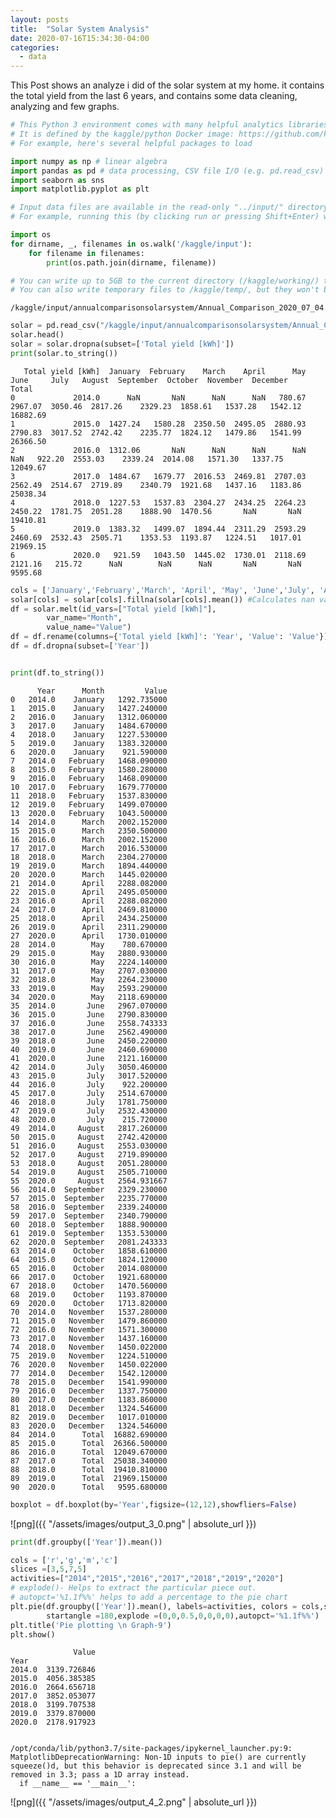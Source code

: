 ```yaml
---
layout: posts
title:  "Solar System Analysis"
date: 2020-07-16T15:34:30-04:00
categories:
  - data
---
```


This Post shows an analyze i did of the solar system at my home. it contains the total yield 
from the last 6 years, and contains some data cleaning, analyzing and few graphs.

```python
# This Python 3 environment comes with many helpful analytics libraries installed
# It is defined by the kaggle/python Docker image: https://github.com/kaggle/docker-python
# For example, here's several helpful packages to load

import numpy as np # linear algebra
import pandas as pd # data processing, CSV file I/O (e.g. pd.read_csv)
import seaborn as sns
import matplotlib.pyplot as plt

# Input data files are available in the read-only "../input/" directory
# For example, running this (by clicking run or pressing Shift+Enter) will list all files under the input directory

import os
for dirname, _, filenames in os.walk('/kaggle/input'):
    for filename in filenames:
        print(os.path.join(dirname, filename))

# You can write up to 5GB to the current directory (/kaggle/working/) that gets preserved as output when you create a version using "Save & Run All" 
# You can also write temporary files to /kaggle/temp/, but they won't be saved outside of the current session
```

    /kaggle/input/annualcomparisonsolarsystem/Annual_Comparison_2020_07_04.csv
    


```python
solar = pd.read_csv("/kaggle/input/annualcomparisonsolarsystem/Annual_Comparison_2020_07_04.csv") # the solar dataset is now a Pandas 
solar.head()
solar = solar.dropna(subset=['Total yield [kWh]'])
print(solar.to_string())
```

       Total yield [kWh]  January  February    March    April      May     June     July   August  September  October  November  December     Total
    0             2014.0      NaN       NaN      NaN      NaN   780.67  2967.07  3050.46  2817.26    2329.23  1858.61   1537.28   1542.12  16882.69
    1             2015.0  1427.24   1580.28  2350.50  2495.05  2880.93  2790.83  3017.52  2742.42    2235.77  1824.12   1479.86   1541.99  26366.50
    2             2016.0  1312.06       NaN      NaN      NaN      NaN      NaN   922.20  2553.03    2339.24  2014.08   1571.30   1337.75  12049.67
    3             2017.0  1484.67   1679.77  2016.53  2469.81  2707.03  2562.49  2514.67  2719.89    2340.79  1921.68   1437.16   1183.86  25038.34
    4             2018.0  1227.53   1537.83  2304.27  2434.25  2264.23  2450.22  1781.75  2051.28    1888.90  1470.56       NaN       NaN  19410.81
    5             2019.0  1383.32   1499.07  1894.44  2311.29  2593.29  2460.69  2532.43  2505.71    1353.53  1193.87   1224.51   1017.01  21969.15
    6             2020.0   921.59   1043.50  1445.02  1730.01  2118.69  2121.16   215.72      NaN        NaN      NaN       NaN       NaN   9595.68
    


```python
cols = ['January','February','March', 'April', 'May', 'June','July', 'August', 'September', 'October', 'November', 'December' ]
solar[cols] = solar[cols].fillna(solar[cols].mean()) #Calculates nan values for the mean of the same column (the same month allover the years)
df = solar.melt(id_vars=["Total yield [kWh]"], 
        var_name="Month", 
        value_name="Value")
df = df.rename(columns={'Total yield [kWh]': 'Year', 'Value': 'Value'})
df = df.dropna(subset=['Year'])


print(df.to_string())

```

          Year      Month         Value
    0   2014.0    January   1292.735000
    1   2015.0    January   1427.240000
    2   2016.0    January   1312.060000
    3   2017.0    January   1484.670000
    4   2018.0    January   1227.530000
    5   2019.0    January   1383.320000
    6   2020.0    January    921.590000
    7   2014.0   February   1468.090000
    8   2015.0   February   1580.280000
    9   2016.0   February   1468.090000
    10  2017.0   February   1679.770000
    11  2018.0   February   1537.830000
    12  2019.0   February   1499.070000
    13  2020.0   February   1043.500000
    14  2014.0      March   2002.152000
    15  2015.0      March   2350.500000
    16  2016.0      March   2002.152000
    17  2017.0      March   2016.530000
    18  2018.0      March   2304.270000
    19  2019.0      March   1894.440000
    20  2020.0      March   1445.020000
    21  2014.0      April   2288.082000
    22  2015.0      April   2495.050000
    23  2016.0      April   2288.082000
    24  2017.0      April   2469.810000
    25  2018.0      April   2434.250000
    26  2019.0      April   2311.290000
    27  2020.0      April   1730.010000
    28  2014.0        May    780.670000
    29  2015.0        May   2880.930000
    30  2016.0        May   2224.140000
    31  2017.0        May   2707.030000
    32  2018.0        May   2264.230000
    33  2019.0        May   2593.290000
    34  2020.0        May   2118.690000
    35  2014.0       June   2967.070000
    36  2015.0       June   2790.830000
    37  2016.0       June   2558.743333
    38  2017.0       June   2562.490000
    39  2018.0       June   2450.220000
    40  2019.0       June   2460.690000
    41  2020.0       June   2121.160000
    42  2014.0       July   3050.460000
    43  2015.0       July   3017.520000
    44  2016.0       July    922.200000
    45  2017.0       July   2514.670000
    46  2018.0       July   1781.750000
    47  2019.0       July   2532.430000
    48  2020.0       July    215.720000
    49  2014.0     August   2817.260000
    50  2015.0     August   2742.420000
    51  2016.0     August   2553.030000
    52  2017.0     August   2719.890000
    53  2018.0     August   2051.280000
    54  2019.0     August   2505.710000
    55  2020.0     August   2564.931667
    56  2014.0  September   2329.230000
    57  2015.0  September   2235.770000
    58  2016.0  September   2339.240000
    59  2017.0  September   2340.790000
    60  2018.0  September   1888.900000
    61  2019.0  September   1353.530000
    62  2020.0  September   2081.243333
    63  2014.0    October   1858.610000
    64  2015.0    October   1824.120000
    65  2016.0    October   2014.080000
    66  2017.0    October   1921.680000
    67  2018.0    October   1470.560000
    68  2019.0    October   1193.870000
    69  2020.0    October   1713.820000
    70  2014.0   November   1537.280000
    71  2015.0   November   1479.860000
    72  2016.0   November   1571.300000
    73  2017.0   November   1437.160000
    74  2018.0   November   1450.022000
    75  2019.0   November   1224.510000
    76  2020.0   November   1450.022000
    77  2014.0   December   1542.120000
    78  2015.0   December   1541.990000
    79  2016.0   December   1337.750000
    80  2017.0   December   1183.860000
    81  2018.0   December   1324.546000
    82  2019.0   December   1017.010000
    83  2020.0   December   1324.546000
    84  2014.0      Total  16882.690000
    85  2015.0      Total  26366.500000
    86  2016.0      Total  12049.670000
    87  2017.0      Total  25038.340000
    88  2018.0      Total  19410.810000
    89  2019.0      Total  21969.150000
    90  2020.0      Total   9595.680000
    


```python
boxplot = df.boxplot(by='Year',figsize=(12,12),showfliers=False)


```


![png]({{ "/assets/images/output_3_0.png" | absolute_url }})



```python
print(df.groupby(['Year']).mean())

cols = ['r','g','m','c']
slices =[3,5,7,5]
activities=["2014","2015","2016","2017","2018","2019","2020"]
# explode()- Helps to extract the particular piece out.
# autopct='%1.1f%%' helps to add a percentage to the pie chart
plt.pie(df.groupby(['Year']).mean(), labels=activities, colors = cols,shadow =True,
        startangle =180,explode =(0,0,0.5,0,0,0,0),autopct='%1.1f%%')
plt.title('Pie plotting \n Graph-9')
plt.show()


```

                  Value
    Year               
    2014.0  3139.726846
    2015.0  4056.385385
    2016.0  2664.656718
    2017.0  3852.053077
    2018.0  3199.707538
    2019.0  3379.870000
    2020.0  2178.917923
    

    /opt/conda/lib/python3.7/site-packages/ipykernel_launcher.py:9: MatplotlibDeprecationWarning: Non-1D inputs to pie() are currently squeeze()d, but this behavior is deprecated since 3.1 and will be removed in 3.3; pass a 1D array instead.
      if __name__ == '__main__':
    


![png]({{ "/assets/images/output_4_2.png" | absolute_url }})



